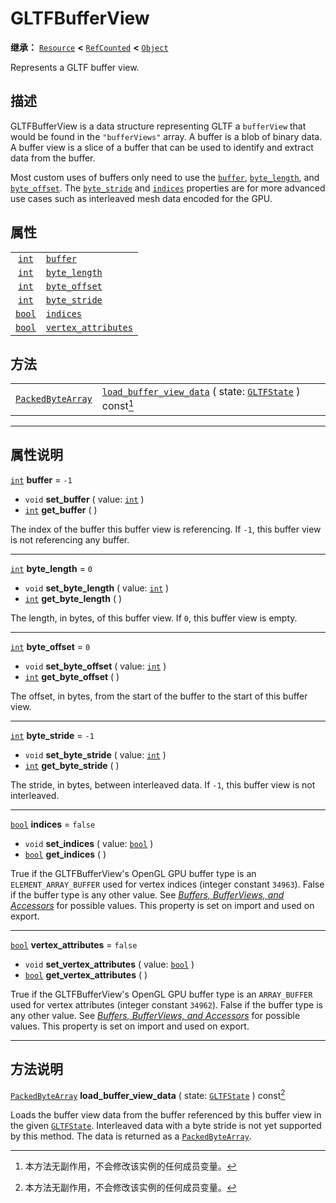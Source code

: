 <!-- ⚠ 请勿编辑本文件 ⚠ -->
<!-- 本文档使用脚本从 WeDot 引擎源码仓库生成。 -->
<!-- 生成脚本：https://github.com/WeDot-Engine/WeDot/tree/4.3/doc/tools/make_md.py； -->
<!-- 原文件：https://github.com/WeDot-Engine/WeDot/tree/4.3/modules/gltf/doc_classes/GLTFBufferView.xml。 -->

<div id="_class_gltfbufferview"></div>

# GLTFBufferView

**继承：** [`Resource`](class_resource.md) **<** [`RefCounted`](class_refcounted.md) **<** [`Object`](class_object.md)

Represents a GLTF buffer view.

## 描述

GLTFBufferView is a data structure representing GLTF a `bufferView` that would be found in the `"bufferViews"` array. A buffer is a blob of binary data. A buffer view is a slice of a buffer that can be used to identify and extract data from the buffer.

Most custom uses of buffers only need to use the [`buffer`](#class_gltfbufferview_property_buffer), [`byte_length`](#class_gltfbufferview_property_byte_length), and [`byte_offset`](#class_gltfbufferview_property_byte_offset). The [`byte_stride`](#class_gltfbufferview_property_byte_stride) and [`indices`](#class_gltfbufferview_property_indices) properties are for more advanced use cases such as interleaved mesh data encoded for the GPU.

## 属性

|||
|:-:|:--|
| [`int`](class_int.md)   | [`buffer`](#class_gltfbufferview_property_buffer)                       | ``-1``    |
| [`int`](class_int.md)   | [`byte_length`](#class_gltfbufferview_property_byte_length)             | ``0``     |
| [`int`](class_int.md)   | [`byte_offset`](#class_gltfbufferview_property_byte_offset)             | ``0``     |
| [`int`](class_int.md)   | [`byte_stride`](#class_gltfbufferview_property_byte_stride)             | ``-1``    |
| [`bool`](class_bool.md) | [`indices`](#class_gltfbufferview_property_indices)                     | ``false`` |
| [`bool`](class_bool.md) | [`vertex_attributes`](#class_gltfbufferview_property_vertex_attributes) | ``false`` |

## 方法

|||
|:-:|:--|
| [`PackedByteArray`](class_packedbytearray.md) | [`load_buffer_view_data`](#class_gltfbufferview_method_load_buffer_view_data) ( state: [`GLTFState`](class_gltfstate.md) ) const[^const] |

<!-- rst-class:: classref-section-separator -->

---

## 属性说明

<div id="_class_gltfbufferview_property_buffer"></div>

[`int`](class_int.md) **buffer** = ``-1`` <div id="class_gltfbufferview_property_buffer"></div>

- `void` **set_buffer** ( value: [`int`](class_int.md) )
- [`int`](class_int.md) **get_buffer** ( )

The index of the buffer this buffer view is referencing. If `-1`, this buffer view is not referencing any buffer.

<!-- rst-class:: classref-item-separator -->

---

<div id="_class_gltfbufferview_property_byte_length"></div>

[`int`](class_int.md) **byte_length** = ``0`` <div id="class_gltfbufferview_property_byte_length"></div>

- `void` **set_byte_length** ( value: [`int`](class_int.md) )
- [`int`](class_int.md) **get_byte_length** ( )

The length, in bytes, of this buffer view. If `0`, this buffer view is empty.

<!-- rst-class:: classref-item-separator -->

---

<div id="_class_gltfbufferview_property_byte_offset"></div>

[`int`](class_int.md) **byte_offset** = ``0`` <div id="class_gltfbufferview_property_byte_offset"></div>

- `void` **set_byte_offset** ( value: [`int`](class_int.md) )
- [`int`](class_int.md) **get_byte_offset** ( )

The offset, in bytes, from the start of the buffer to the start of this buffer view.

<!-- rst-class:: classref-item-separator -->

---

<div id="_class_gltfbufferview_property_byte_stride"></div>

[`int`](class_int.md) **byte_stride** = ``-1`` <div id="class_gltfbufferview_property_byte_stride"></div>

- `void` **set_byte_stride** ( value: [`int`](class_int.md) )
- [`int`](class_int.md) **get_byte_stride** ( )

The stride, in bytes, between interleaved data. If `-1`, this buffer view is not interleaved.

<!-- rst-class:: classref-item-separator -->

---

<div id="_class_gltfbufferview_property_indices"></div>

[`bool`](class_bool.md) **indices** = ``false`` <div id="class_gltfbufferview_property_indices"></div>

- `void` **set_indices** ( value: [`bool`](class_bool.md) )
- [`bool`](class_bool.md) **get_indices** ( )

True if the GLTFBufferView's OpenGL GPU buffer type is an `ELEMENT_ARRAY_BUFFER` used for vertex indices (integer constant `34963`). False if the buffer type is any other value. See [*Buffers, BufferViews, and Accessors*](https://github.com/KhronosGroup/glTF-Tutorials/blob/master/gltfTutorial/gltfTutorial_005_BuffersBufferViewsAccessors.md) for possible values. This property is set on import and used on export.

<!-- rst-class:: classref-item-separator -->

---

<div id="_class_gltfbufferview_property_vertex_attributes"></div>

[`bool`](class_bool.md) **vertex_attributes** = ``false`` <div id="class_gltfbufferview_property_vertex_attributes"></div>

- `void` **set_vertex_attributes** ( value: [`bool`](class_bool.md) )
- [`bool`](class_bool.md) **get_vertex_attributes** ( )

True if the GLTFBufferView's OpenGL GPU buffer type is an `ARRAY_BUFFER` used for vertex attributes (integer constant `34962`). False if the buffer type is any other value. See [*Buffers, BufferViews, and Accessors*](https://github.com/KhronosGroup/glTF-Tutorials/blob/master/gltfTutorial/gltfTutorial_005_BuffersBufferViewsAccessors.md) for possible values. This property is set on import and used on export.

<!-- rst-class:: classref-section-separator -->

---

## 方法说明

<div id="_class_gltfbufferview_method_load_buffer_view_data"></div>

[`PackedByteArray`](class_packedbytearray.md) **load_buffer_view_data** ( state: [`GLTFState`](class_gltfstate.md) ) const[^const]<div id="class_gltfbufferview_method_load_buffer_view_data"></div>

Loads the buffer view data from the buffer referenced by this buffer view in the given [`GLTFState`](class_gltfstate.md). Interleaved data with a byte stride is not yet supported by this method. The data is returned as a [`PackedByteArray`](class_packedbytearray.md).

[^virtual]: 本方法通常需要用户覆盖才能生效。
[^const]: 本方法无副作用，不会修改该实例的任何成员变量。
[^vararg]: 本方法除了能接受在此处描述的参数外，还能够继续接受任意数量的参数。
[^constructor]: 本方法用于构造某个类型。
[^static]: 调用本方法无需实例，可直接使用类名进行调用。
[^operator]: 本方法描述的是使用本类型作为左操作数的有效运算符。
[^bitfield]: 这个值是由下列位标志构成位掩码的整数。
[^void]: 无返回值。
